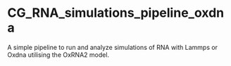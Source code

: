 # CG_RNA_simulations_pipeline_oxdna
A simple pipeline to run and analyze simulations of RNA with Lammps or Oxdna utilising the OxRNA2 model.
